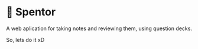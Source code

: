 # 🔰️ Spentor
A web aplication for taking notes and reviewing them, using question decks.

So, lets do it xD
